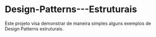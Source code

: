 # Design-Patterns---Estruturais
Este projeto visa demonstrar de maneira simples alguns exemplos de Design Patterns estruturais.
